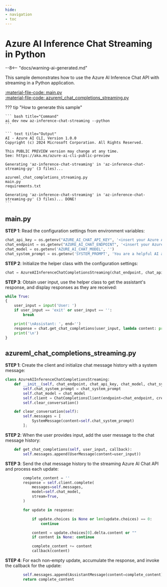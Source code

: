 ```yaml
---
hide:
- navigation
- toc
---
```

# Azure AI Inference Chat Streaming in Python

--8<-- "docs/warning-ai-generated.md"

This sample demonstrates how to use the Azure AI Inference Chat API with streaming in a Python application.

[:material-file-code: main.py](./samples/az-inference-chat-streaming-py/main.py)  
[:material-file-code: azureml_chat_completions_streaming.py](./samples/az-inference-chat-streaming-py/azureml_chat_completions_streaming.py)  

??? tip "How to generate this sample"

    ``` bash title="Command"
    ai dev new az-inference-chat-streaming --python
    ```

    ``` text title="Output"
    AI - Azure AI CLI, Version 1.0.0
    Copyright (c) 2024 Microsoft Corporation. All Rights Reserved.

    This PUBLIC PREVIEW version may change at any time.
    See: https://aka.ms/azure-ai-cli-public-preview

    Generating 'az-inference-chat-streaming' in 'az-inference-chat-streaming-py' (3 files)...

    azureml_chat_completions_streaming.py
    main.py
    requirements.txt

    Generating 'az-inference-chat-streaming' in 'az-inference-chat-streaming-py' (3 files)... DONE!
    ```

## main.py

**STEP 1**: Read the configuration settings from environment variables:

``` python title="main.py"
chat_api_key = os.getenv("AZURE_AI_CHAT_API_KEY", '<insert your Azure AI Inference API key here>')
chat_endpoint = os.getenv("AZURE_AI_CHAT_ENDPOINT", '<insert your Azure AI Inference endpoint here>')
chat_model = os.getenv('AZURE_AI_CHAT_MODEL', '')
chat_system_prompt = os.getenv('SYSTEM_PROMPT', 'You are a helpful AI assistant.')
```

**STEP 2**: Initialize the helper class with the configuration settings:

``` python title="main.py"
chat = AzureAIInferenceChatCompletionsStreaming(chat_endpoint, chat_api_key, chat_model, chat_system_prompt)
```

**STEP 3**: Obtain user input, use the helper class to get the assistant's response, and display responses as they are received:

``` python title="main.py"
while True:
{
    user_input = input('User: ')
    if user_input == 'exit' or user_input == '':
        break

    print('\nAssistant: ', end='')
    response = chat.get_chat_completions(user_input, lambda content: print(content, end=''))
    print('\n')
}
```

## azureml_chat_completions_streaming.py

**STEP 1**: Create the client and initialize chat message history with a system message:

``` python title="azureml_chat_completions_streaming.py"
class AzureAIInferenceChatCompletionsStreaming:
    def __init__(self, chat_endpoint, chat_api_key, chat_model, chat_system_prompt):
        self.chat_system_prompt = chat_system_prompt
        self.chat_model = chat_model
        self.client = ChatCompletionsClient(endpoint=chat_endpoint, credential=AzureKeyCredential(chat_api_key))
        self.clear_conversation()

    def clear_conversation(self):
        self.messages = [
            SystemMessage(content=self.chat_system_prompt)
        ];
```

**STEP 2**: When the user provides input, add the user message to the chat message history:

``` python title="azureml_chat_completions_streaming.py"
    def get_chat_completions(self, user_input, callback):
        self.messages.append(UserMessage(content=user_input))
```

**STEP 3**: Send the chat message history to the streaming Azure AI Chat API and process each update:

``` python title="azureml_chat_completions_streaming.py"
        complete_content = ''
        response = self.client.complete(
            messages=self.messages,
            model=self.chat_model,
            stream=True,
        )

        for update in response:

            if update.choices is None or len(update.choices) == 0: 
                continue

            content = update.choices[0].delta.content or ""
            if content is None: continue

            complete_content += content
            callback(content)
```

**STEP 4**: For each non-empty update, accumulate the response, and invoke the callback for the update:

``` python title="azureml_chat_completions_streaming.py"
        self.messages.append(AssistantMessage(content=complete_content))
        return complete_content
```